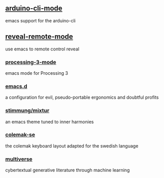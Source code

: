 ## [arduino-cli-mode](https://github.com/motform/arduino-cli-mode)
emacs support for the arduino-cli

## [reveal-remote-mode](https://github.com/motform/reveal-remote-mode)
use emacs to remote control reveal

### [processing-3-mode](https://github.com/motform/processing-3-mode)
emacs mode for Processing 3

### [emacs.d](https://github.com/motform/emacs.d)
a configuration for evil, pseudo-portable ergonomics and doubtful profits

### [stimmung/mixtur](https://github.com/motform/stimmung)
an emacs theme tuned to inner harmonies

### [colemak-se](https://github.com/motform/colemak-se)
the colemak keyboard layout adapted for the swedish language

### [multiverse](https://github.com/motform/multiverse)
cybertextual generative literature through machine learning
